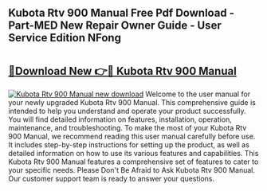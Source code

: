 ## Kubota Rtv 900 Manual Free Pdf Download - Part-MED New Repair Owner Guide - User Service Edition NFong

# <h2><a href="http://bc40815.oget.top/?id=Kubota+Rtv+900+Manual">🔗Download New 👉🔴 Kubota Rtv 900 Manual</a></h2>

[![Kubota Rtv 900 Manual new download](https://i.imgur.com/5g1atiW.png)](http://bc40815.oget.top/?id=Kubota+Rtv+900+Manual)
Welcome to the user manual for your newly upgraded Kubota Rtv 900 Manual. This comprehensive guide is intended to help you understand and operate your product successfully. You will find detailed information on features, installation, operation, maintenance, and troubleshooting. To make the most of your Kubota Rtv 900 Manual, we recommend reading this user manual carefully before use. It includes step-by-step instructions for setting up the product, as well as detailed information on how to use its various features and capabilities. This Kubota Rtv 900 Manual features a comprehensive set of features to cater to your specific needs. Please Don't Be Afraid to Ask Kubota Rtv 900 Manual. Our customer support team is ready to answer your questions.
